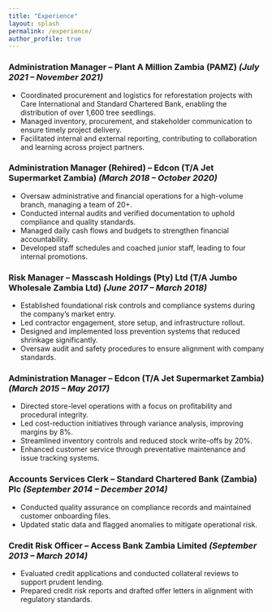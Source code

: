 ```yaml
---
title: "Experience"
layout: splash
permalink: /experience/
author_profile: true
---
```




### Administration Manager – Plant A Million Zambia (PAMZ) *(July 2021 – November 2021)*
- Coordinated procurement and logistics for reforestation projects with Care International and Standard Chartered Bank, enabling the distribution of over 1,600 tree seedlings.
- Managed inventory, procurement, and stakeholder communication to ensure timely project delivery.
- Facilitated internal and external reporting, contributing to collaboration and learning across project partners.

### Administration Manager (Rehired) – Edcon (T/A Jet Supermarket Zambia) *(March 2018 – October 2020)*
- Oversaw administrative and financial operations for a high-volume branch, managing a team of 20+.
- Conducted internal audits and verified documentation to uphold compliance and quality standards.
- Managed daily cash flows and budgets to strengthen financial accountability.
- Developed staff schedules and coached junior staff, leading to four internal promotions.

### Risk Manager – Masscash Holdings (Pty) Ltd (T/A Jumbo Wholesale Zambia Ltd) *(June 2017 – March 2018)*
- Established foundational risk controls and compliance systems during the company’s market entry.
- Led contractor engagement, store setup, and infrastructure rollout.
- Designed and implemented loss prevention systems that reduced shrinkage significantly.
- Oversaw audit and safety procedures to ensure alignment with company standards.

### Administration Manager – Edcon (T/A Jet Supermarket Zambia) *(March 2015 – May 2017)*
- Directed store-level operations with a focus on profitability and procedural integrity.
- Led cost-reduction initiatives through variance analysis, improving margins by 8%.
- Streamlined inventory controls and reduced stock write-offs by 20%.
- Enhanced customer service through preventative maintenance and issue tracking systems.

### Accounts Services Clerk – Standard Chartered Bank (Zambia) Plc *(September 2014 – December 2014)*
- Conducted quality assurance on compliance records and maintained customer onboarding files.
- Updated static data and flagged anomalies to mitigate operational risk.

### Credit Risk Officer – Access Bank Zambia Limited *(September 2013 – March 2014)*
- Evaluated credit applications and conducted collateral reviews to support prudent lending.
- Prepared credit risk reports and drafted offer letters in alignment with regulatory standards.
